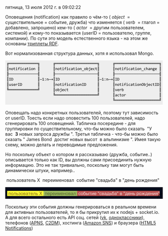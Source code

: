 пятница, 13 июля 2012 г. в 09:02:22

Оповещения (notification) как правило о чём-то ( _object_  = существительное = событие, дружба) что изменяется ( _verb_  = глагол = добавлено, запрошено) кем-то ( _actor_  = другим пользователем, системой) и кому-то показывается (userID = пользователю, группе, компании). По сути это модель естественного языка - на этом же основаны [триплеты RDF](http://www.w3.org/2007/03/rdf_concepts_ru/Overview.html#section-triples).

Вот нормализованная структура данных, хотя я использовал Mongo.

![](img/Screen+Shot+2012-07-13+at+12.01.13.png)

<!-- truncate -->

Оповещать надо конкретных пользователей, поэтому тут зависимость от userID. Тоесть если надо оповестить 100 пользователей, надо сгенерировать 100 оповещений. Табличка посередине - для группировки по существительному, что-бы можно было сказать  "У вас  **3** новых запроса дружбы ". Третья табличка - что-бы можно было сказать " James Bond  достиг новых высот  в альпинизме ". Имея такую схему, можно делать и переводимые предложения.

Но поскольку объект о котором я рассказываю (дружба, событие..) описывается только как ID, вы должны сами присоединить нужную информацию. Это не так тривиально, поскольку там могут быть динамически штуки, например..

 пользователь X  переименовал  событие "свадьба" в "день рождения"

![](img/Screenshot%202024-10-20%20at%2002.59.23.png)

Поскольку эти события должны генерироваться в реальном времени для активных пользователей, то я бы прикрутил их к nodejs + socket.io. А для всего остального есть API соц. сетей ([vk](http://vk.com/pages.php?o=-1&p=secure.sendNotification), [одноклассники](http://dev.odnoklassniki.ru/wiki/display/ok/REST+API+-+notifications.sendSimple)), телефонов ([APNS](http://dev.odnoklassniki.ru/wiki/display/ok/REST+API+-+notifications.sendSimple), [C2DM](https://developers.google.com/android/c2dm/)), хостинга ([Amazon SNS](http://aws.amazon.com/sns/)) и браузера ([HTML5 Notifications](http://www.html5rocks.com/en/tutorials/notifications/quick/))
